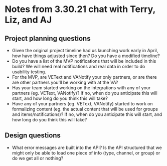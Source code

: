 # Notes from 3.30.21 chat with Terry, Liz, and AJ

## Project planning questions

- Given the original project timeline had us launching work early in April, how have things adjusted since then? Do you have a modified timeline?
- Do you have a list of the MVP notifications that will be included in this build? We will need real notifications and real data in order to do usability testing.
- For the MVP, are VEText and VANotify your only partners, or are there are other partners you'll be working with at the VA?
- Has your team started working on the integrations with any of your partners (eg. VEText, VANotify)? If no, when do you anticipate this will start, and how long do you think this will take?
- Have any of your partners (eg. VEText, VANotify) started to work on formalizing content (eg. the actual content that will be used for groups and items/notifications)? If no, when do you anticipate this will start, and how long do you think this will take?

## Design questions

- What error messages are built into the API? Is the API structured that we might only be able to load one piece of info (type, channel, or group) or do we get all or nothing?
